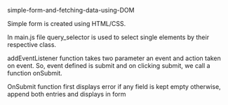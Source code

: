 simple-form-and-fetching-data-using-DOM

Simple form is created using HTML/CSS.

In main.js file query_selector is used to select single elements by their respective class.

addEventListener function takes two parameter an event and action taken on event. So, event defined is submit and on clicking submit, we call a function onSubmit.

OnSubmit function first displays error if any field is kept empty otherwise, append both entries and displays in form
